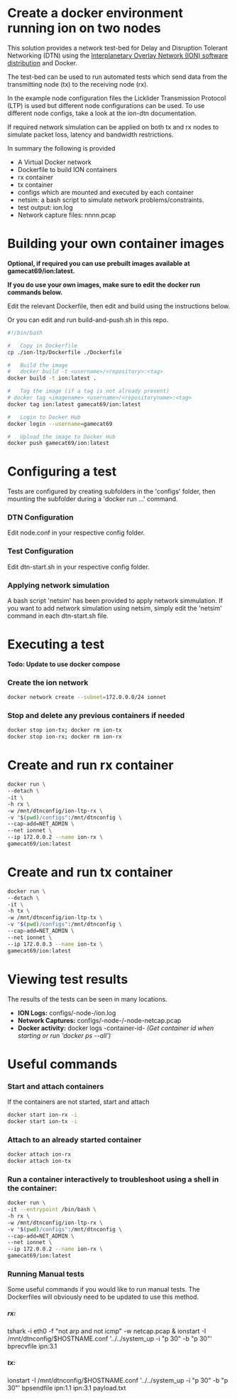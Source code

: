 #	Create a docker environment running ion on two nodes

This solution provides a network test-bed for Delay and Disruption Tolerant Networking (DTN) using the
[Interplanetary Overlay Network (ION) software distribution](https://sourceforge.net/projects/ion-dtn/) and Docker.

The test-bed can be used to run automated tests which send data from the transmitting node (tx) to the receiving node (rx).

In the example node configuration files the Licklider Transmission Protocol (LTP) is used but different node configurations can be used. To use different node configs, take a look at the ion-dtn documentation.

If required network simulation can be applied on both tx and rx nodes to simulate packet loss, latency and bandwidth restrictions.

In summary the following is provided
- A Virtual Docker network
- Dockerfile to build ION containers
- rx container
- tx container
- configs which are mounted and executed by each container
- netsim: a bash script to simulate network problems/constraints.
- test output: ion.log
- Network capture files: nnnn.pcap

# Building your own container images

**Optional, if required you can use prebuilt images available at gamecat69/ion:latest.**

**If you do use your own images, make sure to edit the docker run commands below.**

Edit the relevant Dockerfile, then edit and build using the instructions below.

Or you can edit and run build-and-push.sh in this repo.

```bash
#!/bin/bash

#	Copy in Dockerfile
cp ./ion-ltp/Dockerfile ./Dockerfile

#	Build the image
#	docker build -t <username>/<repository>:<tag>
docker build -t ion:latest .

#	Tag the image (if a tag is not already present)
# docker tag <imagename> <username>/<repositoryname>:<tag>
docker tag ion:latest gamecat69/ion:latest

#	Login to Docker Hub
docker login --username=gamecat69

#	Upload the image to Docker Hub
docker push gamecat69/ion:latest

```

# Configuring a test

Tests are configured by creating subfolders in the 'configs' folder, then mounting the subfolder during a 'docker run ...' command.

### DTN Configuration
Edit node.conf in your respective config folder.

### Test Configuration
Edit dtn-start.sh in your respective config folder.

### Applying network simulation
A bash script 'netsim' has been provided to apply network simmulation. If you want to add network simulation using netsim, simply edit the 'netsim' command in each dtn-start.sh file.

#	Executing a test

**Todo: Update to use docker compose**

###	Create the ion network
```bash
docker network create --subnet=172.0.0.0/24 ionnet
```

### Stop and delete any previous containers if needed
```bash
docker stop ion-tx; docker rm ion-tx
docker stop ion-rx; docker rm ion-rx
```
#	Create and run rx container

```bash
docker run \
--detach \
-it \
-h rx \
-w /mnt/dtnconfig/ion-ltp-rx \
-v "$(pwd)/configs":/mnt/dtnconfig \
--cap-add=NET_ADMIN \
--net ionnet \
--ip 172.0.0.2 --name ion-rx \
gamecat69/ion:latest
```

#	Create and run tx container
```bash
docker run \
--detach \
-it \
-h tx \
-w /mnt/dtnconfig/ion-ltp-tx \
-v "$(pwd)/configs":/mnt/dtnconfig \
--cap-add=NET_ADMIN \
--net ionnet \
--ip 172.0.0.3 --name ion-tx \
gamecat69/ion:latest
```
#	Viewing test results

The results of the tests can be seen in many locations.

- **ION Logs:** configs/-node-/ion.log
- **Network Captures:** configs/-node-/-node-netcap.pcap
- **Docker activity:** docker logs -container-id- *(Get container id when starting or run 'docker ps --all')*

#	Useful commands

###	Start and attach containers
If the containers are not started, start and attach

```bash
docker start ion-rx -i
docker start ion-tx -i
```

###	Attach to an already started container
```bash
docker attach ion-rx
docker attach ion-tx
```

### Run a container interactively to troubleshoot using a shell in the container:
```bash
docker run \
-it --entrypoint /bin/bash \
-h rx \
-w /mnt/dtnconfig/ion-ltp-rx \
-v "$(pwd)/configs":/mnt/dtnconfig \
--cap-add=NET_ADMIN \
--net ionnet \
--ip 172.0.0.2 --name ion-rx \
gamecat69/ion:latest
```

### Running Manual tests

Some useful commands if you would like to run manual tests. The Dockerfiles will obviously need to be updated to use this method.

#####	rx:
tshark -i eth0 -f "not arp and not icmp" -w netcap.pcap &
ionstart -I /mnt/dtnconfig/$HOSTNAME.conf '../../system_up -i "p 30" -b "p 30"'
bprecvfile ipn:3.1

#####	tx:
ionstart -I /mnt/dtnconfig/$HOSTNAME.conf '../../system_up -i "p 30" -b "p 30"'
bpsendfile ipn:1.1 ipn:3.1 payload.txt
